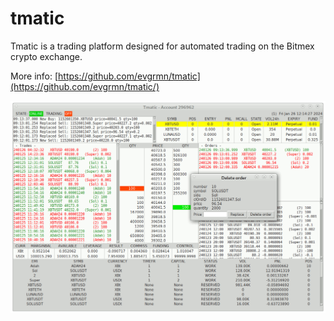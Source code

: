 # tmatic
Tmatic is a trading platform designed for automated trading on the Bitmex crypto exchange.

More info: [https://github.com/evgrmn/tmatic](https://github.com/evgrmn/tmatic/)

[<img src="https://github.com/evgrmn/tmatic/blob/main/SampleTmatic.gif">](https://github.com/evgrmn/tmatic/)
